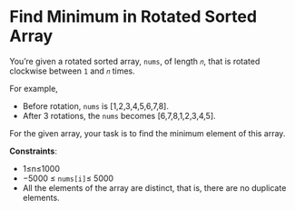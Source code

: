 # Find Minimum in Rotated Sorted Array

You’re given a rotated sorted array, `nums`, of length `𝑛`, that is rotated clockwise between
`1` and `𝑛` times.

For example,

- Before rotation, `nums` is [1,2,3,4,5,6,7,8].
- After 3 rotations, the `nums` becomes [6,7,8,1,2,3,4,5].

For the given array, your task is to find the minimum element of this array.

**Constraints**:

- 1≤n≤1000
- −5000 ≤ `nums[i]`≤ 5000
- All the elements of the array are distinct, that is, there are no duplicate elements.
